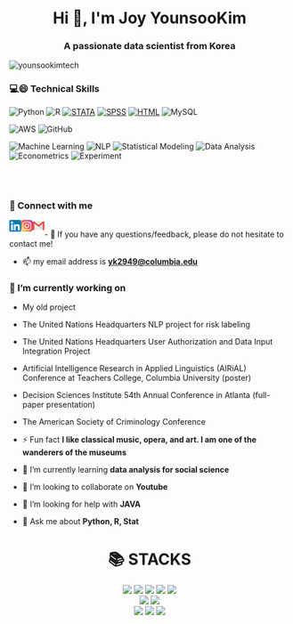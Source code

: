 

<h1 align="center">Hi 👋, I'm Joy YounsooKim</h1>
<h3 align="center">A passionate data scientist from Korea</h3>

<p align="left"> <img src="https://komarev.com/ghpvc/?username=younsookimtech&label=Profile%20views&color=0e75b6&style=flat" alt="younsookimtech" /> </p>

### 💻😄 Technical Skills
![Python](https://img.shields.io/badge/Python-3776AB?style=for-the-badge&logo=python&logoColor=white) 
![R](https://img.shields.io/badge/R-276DC3?style=for-the-badge&logo=R&logoColor=white) 
[![STATA](https://img.shields.io/badge/STATA-4B8BBE?style=for-the-badge)](https://www.stata.com/) 
[![SPSS](https://img.shields.io/badge/SPSS-FF7F00?style=for-the-badge)](https://www.ibm.com/analytics/spss-statistics-software)
[![HTML](https://img.shields.io/badge/HTML5-E34F26?style=for-the-badge&logo=html5&logoColor=white)](https://developer.mozilla.org/en-US/docs/Web/HTML)
![MySQL](https://img.shields.io/badge/MySQL-4479A1?style=for-the-badge&logo=mysql&logoColor=white)

![AWS](https://img.shields.io/badge/AWS-232F3E?style=for-the-badge&logo=amazonaws&logoColor=white)
![GitHub](https://img.shields.io/badge/GitHub-181717?style=for-the-badge&logo=github&logoColor=white)

![Machine Learning](https://img.shields.io/badge/Machine%20Learning-FF6F61?style=for-the-badge)
![NLP](https://img.shields.io/badge/Natural%20Language%20Processing-4B8BBE?style=for-the-badge)
![Statistical Modeling](https://img.shields.io/badge/Statistical%20Modeling-FFD700?style=for-the-badge)
![Data Analysis](https://img.shields.io/badge/Data%20Analysis-32CD32?style=for-the-badge)
![Econometrics](https://img.shields.io/badge/Econometrics-2E8B57?style=for-the-badge)
![Experiment](https://img.shields.io/badge/Experiment-9370DB?style=for-the-badge)


<br><br>


### 🤝 Connect with me
<a target="_blank" rel="noopener noreferrer" href="https://www.linkedin.com/in/youn-soo-kim-7324b6235/">
  <img align="left" src="https://github.com/YounSooKimTech/YounSooKimTech/blob/main/icons/linkedin.png" alt="icon | LinkedIn" width="21px"/>
</a>

<a target="_blank" rel="noopener noreferrer" href="https://www.instagram.com/mariayskusa/">
  <img align="left" src="https://github.com/YounSooKimTech/YounSooKimTech/blob/main/icons/instagram.png" alt="icon | Instagram" width="21px"/>
</a>

<a target="_blank" rel="noopener noreferrer" href="https://www.instagram.com/mariayskusa/">
  <img align="left" src="https://github.com/YounSooKimTech/YounSooKimTech/blob/main/icons/gmail.png" alt="icon | Gmail" width="21px"/>
</a>


</br>
- 💬 If you have any questions/feedback, please do not hesitate to contact me!

- 📫 my email address is **yk2949@columbia.edu**

### 🔭 I’m currently working on 
- My old project
- The United Nations Headquarters NLP project for risk labeling
- The United Nations Headquarters User Authorization and Data Input Integration Project
- Artificial Intelligence Research in Applied Linguistics (AIRiAL) Conference at Teachers College, Columbia University (poster)
- Decision Sciences Institute 54th Annual Conference in Atlanta (full-paper presentation)
- The American Society of Criminology Conference




- ⚡ Fun fact **I like classical music, opera, and art. I am one of the wanderers of the museums**

- 🌱 I’m currently learning **data analysis for social science**

- 👯 I’m looking to collaborate on **Youtube**

- 🤝 I’m looking for help with **JAVA**

- 💬 Ask me about **Python, R, Stat**


<div align=center><h1>📚 STACKS</h1></div>

<div align=center>

  <img src="https://img.shields.io/badge/R-276DC3?style=for-the-badge&logo=R&logoColor=white"> 
  <img src="https://img.shields.io/badge/python-3776AB?style=for-the-badge&logo=python&logoColor=white"> 
  <img src="https://img.shields.io/badge/STATA-4B8BBE?style=for-the-badge">
  <img src="https://img.shields.io/badge/java-007396?style=for-the-badge&logo=java&logoColor=white"> 
  <img src="https://img.shields.io/badge/SPSS-FF7F00?style=for-the-badge&logo=IBM&logoColor=white">
  <br>
  
  <img src="https://img.shields.io/badge/html5-E34F26?style=for-the-badge&logo=html5&logoColor=white"> 
  <img src="https://img.shields.io/badge/mysql-4479A1?style=for-the-badge&logo=mysql&logoColor=white"> 
  <br>
  
  <img src="https://img.shields.io/badge/amazonaws-232F3E?style=for-the-badge&logo=amazonaws&logoColor=white"> 
  <img src="https://img.shields.io/badge/github-181717?style=for-the-badge&logo=github&logoColor=white">
  <img src="https://img.shields.io/badge/git-F05032?style=for-the-badge&logo=git&logoColor=white">
  

</div>

